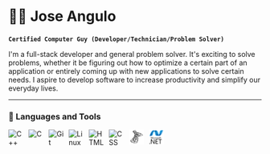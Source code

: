 # 🏋️‍♂️ Jose Angulo

**`Certified Computer Guy (Developer/Technician/Problem Solver)`**

I'm a full-stack developer and general problem solver. It's exciting to solve problems, whether it be figuring out how to optimize a certain part of an application or entirely coming up with new applications to solve certain needs. I aspire to develop software to increase productivity and simplify our everyday lives.


---

### 🧰 Languages and Tools

<img align="left" alt="C++" width="30px" style="padding-right:10px;" src="https://cdn.jsdelivr.net/gh/devicons/devicon/icons/cplusplus/cplusplus-line.svg" />
<img align="left" alt="C" width="30px" style="padding-right:10px;" src="https://cdn.jsdelivr.net/gh/devicons/devicon/icons/c/c-line.svg" />
<img align="left" alt="Git" width="30px" style="padding-right:10px;" src="https://cdn.jsdelivr.net/gh/devicons/devicon/icons/git/git-original.svg" />
<img align="left" alt="Linux" width="30px" style="padding-right:10px;" src="https://cdn.jsdelivr.net/gh/devicons/devicon/icons/linux/linux-original.svg" />
<img align="left" alt="HTML" width="30px" style="padding-right:10px;" src="https://cdn.jsdelivr.net/gh/devicons/devicon/icons/html5/html5-plain.svg" />
<img align="left" alt="CSS" width="30px" style="padding-right:10px;" src="https://cdn.jsdelivr.net/gh/devicons/devicon/icons/css3/css3-plain.svg" /
<img align="left" alt="GitHub" width="30px" style="padding-right:10px;" src="https://cdn.jsdelivr.net/gh/devicons/devicon/icons/github/github-original.svg" />
<img align="left" alt="Mss" width="30px" style="padding-right:10px;" src="https://github.com/devicons/devicon/blob/master/icons/microsoftsqlserver/microsoftsqlserver-plain.svg" />
<img align="left" alt="Mss" width="30px" style="padding-right:10px;" src="https://github.com/devicons/devicon/blob/master/icons/dot-net/dot-net-original-wordmark.svg" />

<br />
